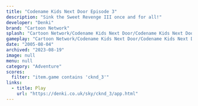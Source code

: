 ```yaml
---
title: "Codename Kids Next Door Episode 3"
description: "Sink the Sweet Revenge III once and for all!"
developer: "Denki"
brand: "Cartoon Network"
splash: "Cartoon Network/Codename Kids Next Door/Codename Kids Next Door Episode 3/Splash.jpg"
gameplay: "Cartoon Network/Codename Kids Next Door/Codename Kids Next Door Episode 3/screenshot_04.jpg"
date: "2005-08-04"
archived: "2023-08-19"
image: null
menu: null
category: "Adventure"
scores:
  filter: "item.game contains 'cknd_3'"
links:
  - title: Play
    url: "https://denki.co.uk/sky/cknd_3/app.html"
---
```

